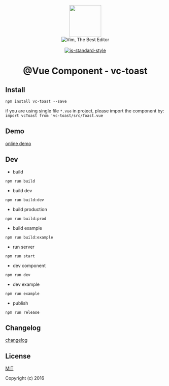 <p align="center">
    <a href="http://vuejs.org" target="_blank"><img width="100"src="http://vuejs.org/images/logo.png"></a>
    <br>
    <img src="https://img.shields.io/badge/Vim-Best%20Editor-green.svg" alt="Vim, The Best Editor" />
    <br>
    <br>
    <a href="https://github.com/airbnb/javascript"><img src="https://cdn.rawgit.com/feross/standard/master/badge.svg" alt="js-standard-style"></a>
</p>

<h1 align="center">@Vue Component - vc-toast</h1>

## Install

`npm install vc-toast --save`

if you are using single file `*.vue` in project, please import the component by:  
`import vcToast from 'vc-toast/src/Toast.vue`

## Demo

[online demo](https://iwaimai-bi-fe.github.io/vc-toast/examples/)

## Dev

* build

```node
npm run build

```

* build dev

```node
npm run build:dev

```

* build production 

```node
npm run build:prod

```

* build example

```node
npm run build:example
```

* run server

```node
npm run start
```


* dev component

```node
npm run dev

```

* dev example

```node
npm run example 

```

* publish 

```node
npm run release 
```

## Changelog 

[changelog](https://github.com/iwaimai-bi-fe/vc-toast/blob/master/CHANGELOG.md) 

## License

[MIT](http://opensource.org/licenses/MIT)

Copyright (c) 2016


